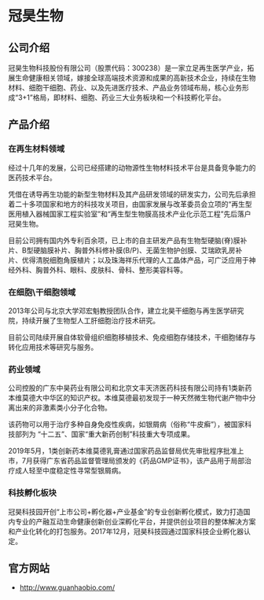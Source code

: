 # 冠昊生物
## 公司介绍
冠昊生物科技股份有限公司（股票代码：300238）是一家立足再生医学产业，拓展生命健康相关领域，嫁接全球高端技术资源和成果的高新技术企业，持续在生物材料、细胞干细胞、药业、以及先进医疗技术、产品业务领域布局，核心业务形成“3+1”格局，即材料、细胞、药业三大业务板块和一个科技孵化平台。
  
## 产品介绍
### 在再生材料领域
经过十几年的发展，公司已经搭建的动物源性生物材料技术平台是具备竞争能力的医药技术平台。

凭借在诱导再生功能的新型生物材料及其产品研发领域的研发实力，公司先后承担着二十多项国家和地方的科技攻关项目，由国家发展与改革委员会立项的“再生型医用植入器械国家工程实验室”和“再生型生物膜高技术产业化示范工程”先后落户冠昊生物。

目前公司拥有国内外专利百余项，已上市的自主研发产品有生物型硬脑(脊)膜补片、B型硬脑膜补片、胸普外科修补膜(B/P)、无菌生物护创膜、艾瑞欧乳房补片、优得清脱细胞角膜植片；以及珠海祥乐代理的人工晶体产品，可广泛应用于神经外科、胸普外科、眼科、皮肤科、骨科、整形美容科等。

### 在细胞\干细胞领域
2013年公司与北京大学邓宏魁教授团队合作，建立北昊干细胞与再生医学研究院，持续开展了生物型人工肝细胞治疗技术研究。

目前公司陆续开展自体软骨组织细胞移植技术、免疫细胞存储技术，干细胞储存与转化应用技术等研究与服务。

### 药业领域
公司控股的广东中昊药业有限公司和北京文丰天济医药科技有限公司持有1类新药本维莫德大中华区的知识产权。本维莫德最初发现于一种天然微生物代谢产物中分离出来的非激素类小分子化合物。

该药物可以用于治疗多种自身免疫性疾病，如银屑病（俗称“牛皮癣”），被国家科技部列为 “十二五”、国家“重大新药创制”科技重大专项成果。

2019年5月，1类创新药本维莫德乳膏通过国家药品监督局优先审批程序批准上市，7月获得广东省药品监督管理局颁发的《药品GMP证书》，该产品用于局部治疗成人轻至中度稳定性寻常型银屑病。

### 科技孵化板块
冠昊科技园开创“上市公司+孵化器+产业基金”的专业创新孵化模式，致力打造国内专业的产融互动生命健康创新创业深孵化平台，并提供创业项目的整体解决方案和产业化转化的打包服务。2017年12月，冠昊科技园通过国家科技企业孵化器认定。
  
## 官方网站
- http://www.guanhaobio.com/
